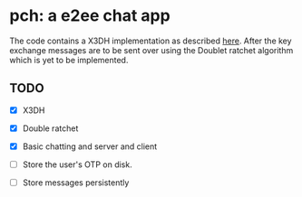 # pch: a e2ee chat app

The code contains a X3DH implementation as described [here](https://signal.org/docs/specifications/x3dh/). After the key exchange messages are to be sent over using the Doublet ratchet algorithm which is yet to be implemented.

## TODO

- [x] X3DH
- [x] Double ratchet
- [x] Basic chatting and server and client
- [ ] Store the user's OTP on disk.
- [ ] Store messages persistently

